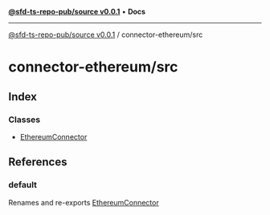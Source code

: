 [**@sfd-ts-repo-pub/source v0.0.1**](../../README.md) • **Docs**

***

[@sfd-ts-repo-pub/source v0.0.1](../../modules.md) / connector-ethereum/src

# connector-ethereum/src

## Index

### Classes

- [EthereumConnector](classes/EthereumConnector.md)

## References

### default

Renames and re-exports [EthereumConnector](classes/EthereumConnector.md)
